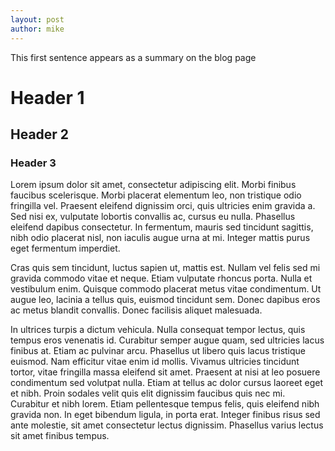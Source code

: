 ```yaml
---
layout: post
author: mike
---
```


This first sentence appears as a summary on the blog page

# Header 1

## Header 2

### Header 3

Lorem ipsum dolor sit amet, consectetur adipiscing elit. Morbi finibus faucibus scelerisque. Morbi placerat elementum leo, non tristique odio fringilla vel. Praesent eleifend dignissim orci, quis ultricies enim gravida a. Sed nisi ex, vulputate lobortis convallis ac, cursus eu nulla. Phasellus eleifend dapibus consectetur. In fermentum, mauris sed tincidunt sagittis, nibh odio placerat nisl, non iaculis augue urna at mi. Integer mattis purus eget fermentum imperdiet.

Cras quis sem tincidunt, luctus sapien ut, mattis est. Nullam vel felis sed mi gravida commodo vitae et neque. Etiam vulputate rhoncus porta. Nulla et vestibulum enim. Quisque commodo placerat metus vitae condimentum. Ut augue leo, lacinia a tellus quis, euismod tincidunt sem. Donec dapibus eros ac metus blandit convallis. Donec facilisis aliquet malesuada.

In ultrices turpis a dictum vehicula. Nulla consequat tempor lectus, quis tempus eros venenatis id. Curabitur semper augue quam, sed ultricies lacus finibus at. Etiam ac pulvinar arcu. Phasellus ut libero quis lacus tristique euismod. Nam efficitur vitae enim id mollis. Vivamus ultricies tincidunt tortor, vitae fringilla massa eleifend sit amet. Praesent at nisi at leo posuere condimentum sed volutpat nulla. Etiam at tellus ac dolor cursus laoreet eget et nibh. Proin sodales velit quis elit dignissim faucibus quis nec mi. Curabitur et nibh lorem. Etiam pellentesque tempus felis, quis eleifend nibh gravida non. In eget bibendum ligula, in porta erat. Integer finibus risus sed ante molestie, sit amet consectetur lectus dignissim. Phasellus varius lectus sit amet finibus tempus.

